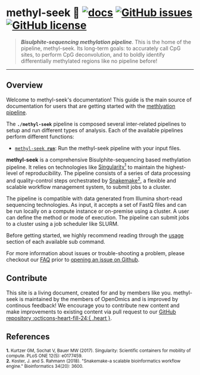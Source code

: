 # methyl-seek 🔬  [![docs](https://github.com/OpenOmics/methyl-seek/workflows/docs/badge.svg)](https://github.com/OpenOmics/methyl-seek/actions) [![GitHub issues](https://img.shields.io/github/issues/OpenOmics/methyl-seek?color=brightgreen)](https://github.com/OpenOmics/methyl-seek/issues)  [![GitHub license](https://img.shields.io/github/license/OpenOmics/methyl-seek)](https://github.com/OpenOmics/methyl-seek/blob/main/LICENSE) 

> **_Bisulphite-sequencing methylation pipeline_**. This is the home of the pipeline, methyl-seek. Its long-term goals: to accurately call CpG sites, to perform CpG deconvolution, and to boldly identify differentially methylated regions like no pipeline before!

---
## Overview
Welcome to methyl-seek's documentation! This guide is the main source of documentation for users that are getting started with the [methlyation pipeline](https://github.com/OpenOmics/methyl-seek/). 

The **`./methyl-seek`** pipeline is composed several inter-related pipelines to setup and run different types of analysis. Each of the available pipelines perform different functions: 

 * [<code>methyl-seek <b>run</b></code>](usage/run.md): Run the methyl-seek pipeline with your input files.

**methyl-seek** is a comprehensive Bisulphite-sequencing based methylation pipeline. It relies on technologies like [Singularity<sup>1</sup>](https://singularity.lbl.gov/) to maintain the highest-level of reproducibility. The pipeline consists of a series of data processing and quality-control steps orchestrated by [Snakemake<sup>2</sup>](https://snakemake.readthedocs.io/en/stable/), a flexible and scalable workflow management system, to submit jobs to a cluster.

The pipeline is compatible with data generated from Illumina short-read sequencing technologies. As input, it accepts a set of FastQ files and can be run locally on a compute instance or on-premise using a cluster. A user can define the method or mode of execution. The pipeline can submit jobs to a cluster using a job scheduler like SLURM.

Before getting started, we highly recommend reading through the [usage](usage/run.md) section of each available sub command.

For more information about issues or trouble-shooting a problem, please checkout our [FAQ](faq/questions.md) prior to [opening an issue on Github](https://github.com/OpenOmics/methyl-seek/issues).

## Contribute 

This site is a living document, created for and by members like you. methyl-seek is maintained by the members of OpenOmics and is improved by continous feedback! We encourage you to contribute new content and make improvements to existing content via pull request to our [GitHub repository :octicons-heart-fill-24:{ .heart }](https://github.com/OpenOmics/methyl-seek).


## References
<sup>**1.**  Kurtzer GM, Sochat V, Bauer MW (2017). Singularity: Scientific containers for mobility of compute. PLoS ONE 12(5): e0177459.</sup>  
<sup>**2.**  Koster, J. and S. Rahmann (2018). "Snakemake-a scalable bioinformatics workflow engine." Bioinformatics 34(20): 3600.</sup>  
